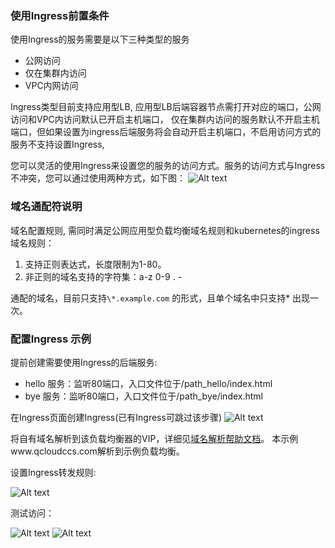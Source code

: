 ### 使用Ingress前置条件
使用Ingress的服务需要是以下三种类型的服务

- 公网访问
- 仅在集群内访问
- VPC内网访问

Ingress类型目前支持应用型LB, 应用型LB后端容器节点需打开对应的端口，公网访问和VPC内访问默认已开启主机端口， 仅在集群内访问的服务默认不开启主机端口，但如果设置为ingress后端服务将会自动开启主机端口，不启用访问方式的服务不支持设置Ingress,

您可以灵活的使用Ingress来设置您的服务的访问方式。服务的访问方式与Ingress不冲突，您可以通过使用两种方式，如下图：
![Alt text][roledemo]

### 域名通配符说明
域名配置规则, 需同时满足公网应用型负载均衡域名规则和kubernetes的ingress域名规则：
1. 支持正则表达式，长度限制为1-80。
2. 非正则的域名支持的字符集：a-z 0-9 . -

通配的域名，目前只支持`\*.example.com` 的形式，且单个域名中只支持* 出现一次。

### 配置Ingress 示例

提前创建需要使用Ingress的后端服务:

- hello 服务：监听80端口，入口文件位于/path_hello/index.html
- bye 服务：监听80端口，入口文件位于/path_bye/index.html

在Ingress页面创建Ingress(已有Ingress可跳过该步骤)
![Alt text][create]

将自有域名解析到该负载均衡器的VIP，详细见[域名解析帮助文档](http://tce.fsphere.cn/document/product/302/3446)。
本示例www.qcloudccs.com解析到示例负载均衡。

设置Ingress转发规则:

![Alt text][set]

测试访问：

![Alt text](http://imgcache.tce.fsphere.cn/image/mc.qcloudimg.com/static/img/4160d18aad9fd9d0da7b69cabce9f2f9/%7BEF8EA5D8-4859-4008-9E3C-B98E7E25AAAF%7D.png)
![Alt text](http://imgcache.tce.fsphere.cn/image/mc.qcloudimg.com/static/img/47d9eca8fef9f7c492c4033d8080a0ae/%7B1700D9DE-417D-4F3E-8E9E-0883FA9A5C5C%7D.png)




[roledemo]:http://imgcache.tce.fsphere.cn/image/mc.qcloudimg.com/static/img/fa7048f3ab7dc6aad9aa554b39b158a6/%7B7487A7E3-8BDD-44CB-81F9-38631784E0F0%7D.png
[create]:http://imgcache.tce.fsphere.cn/image/mc.qcloudimg.com/static/img/6dc5400d69b00794787bcfda3dd231bf/%7BE8312885-54E0-4D25-AFCA-59B6E2CA74C2%7D.png
[set]:http://imgcache.tce.fsphere.cn/image/mc.qcloudimg.com/static/img/b5cec3c1703b0a69bad15b7477d10017/%7B4833E8A7-E8E7-4FA9-81D3-50A2291F4E42%7D.png
